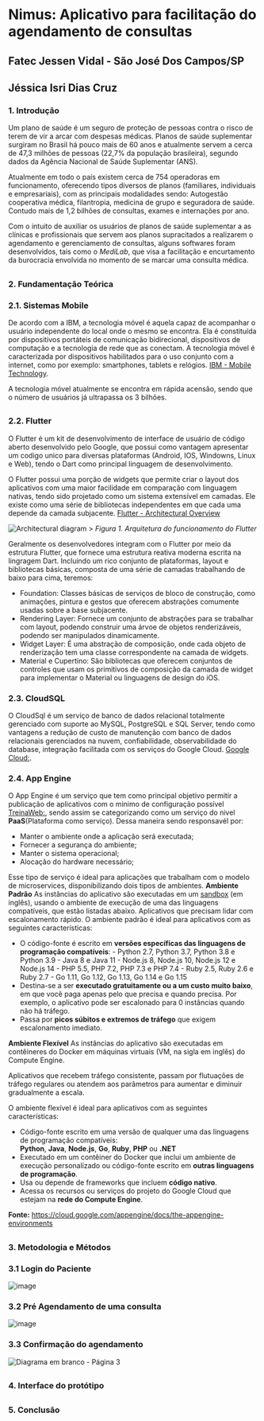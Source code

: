 # Nimus: Aplicativo para facilitação do agendamento de consultas

## **Fatec Jessen Vidal - São José Dos Campos/SP**

## **Jéssica Isri Dias Cruz**

### **1. Introdução**

Um plano de saúde é um seguro de proteção de pessoas contra o risco de terem de vir a arcar com despesas médicas. 
Planos de saúde suplementar surgiram no Brasil há pouco mais de 60 anos e atualmente servem a cerca de 47,3 milhões de pessoas (22,7% da população brasileira), segundo dados da Agência Nacional de Saúde Suplementar (ANS).

Atualmente em todo o país existem cerca de 754 operadoras em funcionamento, oferecendo tipos diversos de planos (familiares, individuais e empresariais), com as principais modalidades sendo: Autogestão cooperativa médica, filantropia, medicina de grupo e seguradora de saúde. 
Contudo mais de 1,2 bilhões de consultas, exames e internações por ano.

Com o intuito de auxiliar os usuários de planos de saúde suplementar a as clínicas e profissionais que servem aos planos supracitados a realizarem o agendamento e gerenciamento de consultas, alguns softwares foram desenvolvidos, tais como  o *MediLab*, que visa a facilitação e encurtamento da burocracia envolvida no momento de se marcar uma consulta médica.

## 

### **2. Fundamentação Teórica**

### **2.1. Sistemas Mobile**

De acordo com a IBM, a tecnologia móvel é aquela capaz de acompanhar o usuário independente do local onde o mesmo se encontra. Ela é constituída por dispositivos portáteis de comunicação bidirecional, dispositivos de computação e a tecnologia de rede que as conectam.
A tecnologia móvel é caracterizada por dispositivos habilitados para o uso conjunto com a internet, como por exemplo: smartphones, tablets e relógios. [IBM - Mobile Technology](https://www.ibm.com/topics/mobile-technology).

A tecnologia móvel atualmente se encontra em rápida acensão, sendo que o número de usuários já ultrapassa os 3 bilhões.

##

### **2.2. Flutter**

O Flutter é um kit de desenvolvimento de interface de usuário de código aberto desenvolvido pelo Google, que possui como vantagem apresentar um codigo unico para diversas plataformas (Android, IOS, Windowns, Linux e Web), tendo o Dart como principal linguagem de desenvolvimento.

O Flutter possui uma porção de widgets que permite criar o layout dos aplicativos com uma maior facilidade em comparação com linguagem nativas, tendo sido projetado como um sistema extensível em camadas. Ele existe como uma série de bibliotecas independentes em que cada uma depende da camada subjacente. [Flutter - Architectural Overview](https://flutter.dev/docs/resources/architectural-overview)

![Architectural diagram](https://flutter.dev/images/arch-overview/archdiagram.png) 
    > _Figura 1. Arquitetura do funcionamento do Flutter_

Geralmente os desenvolvedores integram com o Flutter por meio da estrutura Flutter, que fornece uma estrutura reativa moderna escrita na lingragem Dart. Incluindo um rico conjunto de plataformas, layout e bibliotecas básicas, composta de uma série de camadas trabalhando de baixo para cima, teremos:

 - Foundation: Classes básicas de serviços de bloco de construção, como animações, pintura e gestos que oferecem abstrações comumente usadas sobre a base subjacente.
 - Rendering Layer: Fornece um conjunto de abstrações para se trabalhar com layout, podendo construir uma árvoe de objetos renderizáveis, podendo ser manipulados dinamicamente.
 - Widget Layer: É uma abstração de composição, onde cada objeto de renderização tem uma classe correspondente na camada de widgets.
 - Material e Cupertino: São bibliotecas que oferecem conjuntos de controles que usam os primitivos de composição da camada de widget para implementar o Material ou linguagens de design do iOS.

### **2.3. CloudSQL**
O CloudSql é um serviço de banco de dados relacional totalmente gerenciado com suporte ao MySQL, PostgreSQL e SQL Server, tendo como vantagens a redução de custo de manutenção com banco de dados relacionais gerenciados na nuvem, confiabilidade, observabilidade do database, integração facilitada com os serviços do Google Cloud. [Google Cloud:](https://cloud.google.com/sql).

### **2.4. App Engine**
 O App Engine é um serviço que tem como principal objetivo permitir a publicação de aplicativos com o minimo de configuração possível [TreinaWeb:](https://www.treinaweb.com.br/blog/o-que-e-o-app-engine-e-como-publicar-uma-aplicacao-nele), sendo assim se categorizando como um serviço do nivel **PaaS**(Plataforma como serviço). Dessa maneira sendo responsavél por:
 
 - Manter o ambiente onde a aplicação será executada;
 - Fornecer a segurança do ambiente;
 - Manter o sistema operacional;
 - Alocação do hardware necessário;
 
Esse tipo de serviço é ideal para aplicações que trabalham com o modelo de microservices, disponibilizando dois tipos de ambientes.
**Ambiente Padrão**
As instâncias do aplicativo são executadas em um [sandbox](https://en.wikipedia.org/wiki/Sandbox_(computer_security)) (em inglês), usando o ambiente de execução de uma das linguagens compatíveis, que estão listadas abaixo.
Aplicativos que precisam lidar com escalonamento rápido.
O ambiente padrão é ideal para aplicativos com as seguintes características:
 -   O código-fonte é escrito em  **versões específicas das linguagens de programação compatíveis**:
    -   Python 2.7, Python 3.7, Python 3.8 e Python 3.9
    -   Java 8 e Java 11
    -   Node.js 8, Node.js 10, Node.js 12 e Node.js 14
    -   PHP 5.5, PHP 7.2, PHP 7.3 e PHP 7.4
    -   Ruby 2.5, Ruby 2.6 e Ruby 2.7
    -   Go 1.11, Go 1.12, Go 1.13, Go 1.14 e Go 1.15
-   Destina-se a ser  **executado gratuitamente ou a um custo muito baixo**, em que você paga apenas pelo que precisa e quando precisa. Por exemplo, o aplicativo pode ser escalonado para 0 instâncias quando não há tráfego.
-   Passa por  **picos súbitos e extremos de tráfego**  que exigem escalonamento imediato.

**Ambiente Flexível**
As instâncias do aplicativo são executadas em contêineres do Docker em máquinas virtuais (VM, na sigla em inglês) do Compute Engine.

Aplicativos que recebem tráfego consistente, passam por flutuações de tráfego regulares ou atendem aos parâmetros para aumentar e diminuir gradualmente a escala.

O ambiente flexível é ideal para aplicativos com as seguintes características:

-   Código-fonte escrito em uma versão de qualquer uma das linguagens de programação compatíveis:  
    **Python**,  **Java**,  **Node.js**,  **Go**,  **Ruby**,  **PHP**  ou  **.NET**
-   Executado em um contêiner do Docker que inclui um ambiente de execução personalizado ou código-fonte escrito em  **outras linguagens de programação**.
-   Usa ou depende de frameworks que incluem  **código nativo**.
-   Acessa os recursos ou serviços do projeto do Google Cloud que estejam na  **rede do Compute Engine**.

**Fonte:** https://cloud.google.com/appengine/docs/the-appengine-environments

##
### **3. Metodologia e Métodos**
### **3.1 Login do Paciente**
![image](https://user-images.githubusercontent.com/65822756/120411696-9a9e2e80-c32b-11eb-90c1-07aba14953c0.png)
### **3.2 Pré Agendamento de uma consulta**
![image](https://user-images.githubusercontent.com/65822756/120412966-dd610600-c32d-11eb-90a4-b1bda26baadd.png)
### **3.3 Confirmação do agendamento**
![Diagrama em branco - Página 3](https://user-images.githubusercontent.com/65822756/120414741-d38cd200-c330-11eb-9834-bd66b3546ef5.png)

##
### **4. Interface do protótipo**
##
### **5. Conclusão**
